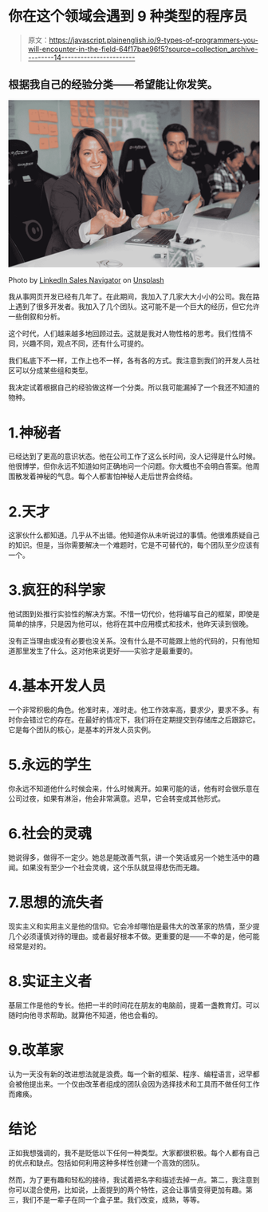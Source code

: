 # 你在这个领域会遇到 9 种类型的程序员

> 原文：<https://javascript.plainenglish.io/9-types-of-programmers-you-will-encounter-in-the-field-64f17bae96f5?source=collection_archive---------14----------------------->

## 根据我自己的经验分类——希望能让你发笑。

![](img/75067748a3c524ec90f7e992a2962df4.png)

Photo by [LinkedIn Sales Navigator](https://unsplash.com/@linkedinsalesnavigator?utm_source=medium&utm_medium=referral) on [Unsplash](https://unsplash.com?utm_source=medium&utm_medium=referral)

我从事网页开发已经有几年了。在此期间，我加入了几家大大小小的公司。我在路上遇到了很多开发者。我加入了几个团队。这可能不是一个巨大的经历，但它允许一些倒叙和分析。

这个时代，人们越来越多地回顾过去。这就是我对人物性格的思考。我们性情不同，兴趣不同，观点不同，还有什么可提的。

我们私底下不一样，工作上也不一样，各有各的方式。我注意到我们的开发人员社区可以分成某些组和类型。

我决定试着根据自己的经验做这样一个分类。所以我可能漏掉了一个我还不知道的物种。

# 1.神秘者

已经达到了更高的意识状态。他在公司工作了这么长时间，没人记得是什么时候。他很博学，但你永远不知道如何正确地问一个问题。你大概也不会明白答案。他周围散发着神秘的气息。每个人都害怕神秘人走后世界会终结。

# 2.天才

这家伙什么都知道。几乎从不出错。他知道你从未听说过的事情。他很难质疑自己的知识。但是，当你需要解决一个难题时，它是不可替代的，每个团队至少应该有一个。

# 3.疯狂的科学家

他试图到处推行实验性的解决方案。不惜一切代价，他将编写自己的框架，即使是简单的排序，只是因为他可以，他将在其中应用模式和技术，他昨天读到很晚。

没有正当理由或没有必要也没关系。没有什么是不可能跟上他的代码的，只有他知道那里发生了什么。这对他来说更好——实验才是最重要的。

# 4.基本开发人员

一个非常积极的角色。他准时来，准时走。他工作效率高，要求少，要求不多。有时你会错过它的存在。在最好的情况下，我们将在定期提交到存储库之后跟踪它。它是每个团队的核心，是基本的开发人员实例。

# 5.永远的学生

你永远不知道他什么时候会来，什么时候离开。如果可能的话，他有时会很乐意在公司过夜，如果有淋浴，他会非常满意。迟早，它会转变成其他形式。

# 6.社会的灵魂

她说得多，做得不一定少。她总是能改善气氛，讲一个笑话或另一个她生活中的趣闻。如果没有至少一个社会灵魂，这个乐队就显得悲伤而无趣。

# 7.思想的流失者

现实主义和实用主义是他的信仰。它会冷却哪怕是最伟大的改革家的热情，至少提几个必须谨慎对待的理由。或者最好根本不做。更重要的是——不幸的是，他可能经常是对的。

# 8.实证主义者

基层工作是他的专长。他把一半的时间花在朋友的电脑前，提着一盏教育灯。可以随时向他寻求帮助。就算他不知道，他也会看的。

# 9.改革家

认为一天没有新的改进想法就是浪费。每一个新的框架、程序、编程语言，迟早都会被他提出来。一个仅由改革者组成的团队会因为选择技术和工具而不做任何工作而瘫痪。

# 结论

正如我想强调的，我不是贬低以下任何一种类型。大家都很积极。每个人都有自己的优点和缺点。包括如何利用这种多样性创建一个高效的团队。

然而，为了更有趣和轻松的接待，我试着把名字和描述去掉一点。第二，我注意到你可以混合使用，比如说，上面提到的两个特性，这会让事情变得更加有趣。第三，我们不是一辈子在同一个盒子里。我们改变，成熟，等等。